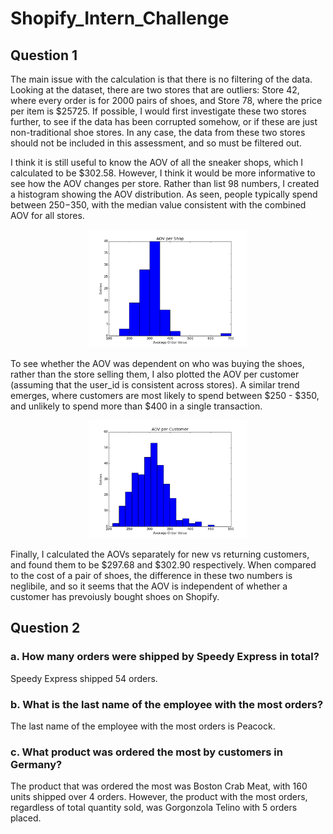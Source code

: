 # Shopify_Intern_Challenge
 ## Question 1

The main issue with the calculation is that there is no filtering of the data. Looking at the dataset, there are two stores that are outliers: Store 42, where every order is for 2000 pairs of shoes, and Store 78, where the price per item is $25725. If possible, I would first investigate these two stores further, to see if the data has been corrupted somehow, or if these are just non-traditional shoe stores. In any case, the data from these two stores should not be included in this assessment, and so must be filtered out.

I think it is still useful to know the AOV of all the sneaker shops, which I calculated to be $302.58. However, I think it would be more informative to see how the AOV changes per store. Rather than list 98 numbers, I created a histogram showing the AOV distribution. As seen, people typically spend between $250-$350, with the median value consistent with the combined AOV for all stores.

<p align="center">
<img src="https://github.com/albert-casha/Shopify_Intern_Challenge/blob/main/figures/AOV%20per%20Shop.png" width=50% height=50%/>
</p>

To see whether the AOV was dependent on who was buying the shoes, rather than the store selling them, I also plotted the AOV per customer (assuming that the user_id is consistent across stores). A similar trend emerges, where customers are most likely to spend between $250 - $350, and unlikely to spend more than $400 in a single transaction. 

<p align="center">
<img src="https://github.com/albert-casha/Shopify_Intern_Challenge/blob/main/figures/AOV%20per%20Customer.png" width=50% height=50%/>
</p>


Finally, I calculated the AOVs separately for new vs returning customers, and found them to be $297.68 and $302.90 respectively. When compared to the cost of a pair of shoes, the difference in these two numbers is neglibile, and so it seems that the AOV is independent of whether a customer has prevoiusly bought shoes on Shopify. 


## Question 2

### a.	How many orders were shipped by Speedy Express in total?

Speedy Express shipped 54 orders.

### b.	What is the last name of the employee with the most orders?

The last name of the employee with the most orders is Peacock.

### c.	What product was ordered the most by customers in Germany?

The product that was ordered the most was Boston Crab Meat, with 160 units shipped over 4 orders. However, the product with the most orders, regardless of total quantity sold, was Gorgonzola Telino with 5 orders placed.
